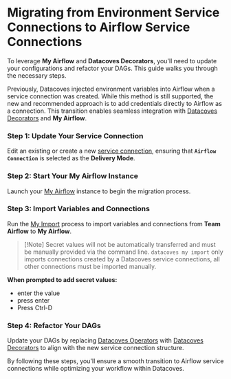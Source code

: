 # Migrating from Environment Service Connections to Airflow Service Connections

To leverage **My Airflow** and **Datacoves Decorators**, you'll need to update your configurations and refactor your DAGs. This guide walks you through the necessary steps.

Previously, Datacoves injected environment variables into Airflow when a service connection was created. While this method is still supported, the new and recommended approach is to add credentials directly to Airflow as a connection. This transition enables seamless integration with [Datacoves Decorators](/reference/airflow/datacoves-decorators.md) and **My Airflow**.


### Step 1: Update Your Service Connection

Edit an existing or create a new [service connection](/how-tos/datacoves/how_to_service_connections.md), ensuring that **`Airflow Connection`** is selected as the **Delivery Mode**.

### Step 2: Start Your My Airflow Instance

Launch your [My Airflow](/how-tos/airflow/my_airflow/start-my-airflow.md) instance to begin the migration process.

### Step 3: Import Variables and Connections

Run the [My Import](/how-tos/airflow/my_airflow/my-import.md) process to import variables and connections from **Team Airflow** to **My Airflow**. 

>[!Note] Secret values will not be automatically transferred and must be manually provided via the command line. `datacoves my import` only imports connections created by a Datacoves service connections, all other connections must be imported manually.

**When prompted to add secret values:**

- enter the value
- press enter
- Press Ctrl-D

### Step 4: Refactor Your DAGs

Update your DAGs by replacing [Datacoves Operators](/reference/airflow/datacoves-operator.md) with [Datacoves Decorators](/reference/airflow/datacoves-decorators.md) to align with the new service connection structure. 

By following these steps, you'll ensure a smooth transition to Airflow service connections while optimizing your workflow within Datacoves.
